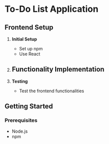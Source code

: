 # To-Do List Application

## Frontend Setup

1. **Initial Setup**
   - Set up npm
   - Use React

2. **Functionality Implementation**
   - 

3. **Testing**
   - Test the frontend functionalities

## Getting Started

### Prerequisites

- Node.js
- npm